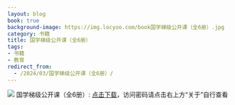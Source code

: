 ```yaml
---
layout: blog
book: true
background-image: https://img.locyoo.com/book国学梯级公开课（全6册）.jpg
category: 书籍
title: 国学梯级公开课（全6册）
tags:
- 书籍
- 教育
redirect_from:
  - /2024/03/国学梯级公开课（全6册）/
---
```

![](https://img.locyoo.com/book国学梯级公开课（全6册）.jpg)
国学梯级公开课（全6册）: <a name = "ref1" href="https://url18.ctfile.com/f/50983618-1377644506-5cb83e?p=3619">点击下载</a>，访问密码请点击右上方“关于”自行查看